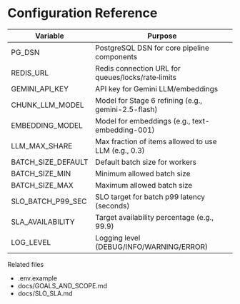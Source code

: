 # Configuration Reference

| Variable | Purpose |
|---|---|
| PG_DSN | PostgreSQL DSN for core pipeline components |
| REDIS_URL | Redis connection URL for queues/locks/rate‑limits |
| GEMINI_API_KEY | API key for Gemini LLM/embeddings |
| CHUNK_LLM_MODEL | Model for Stage 6 refining (e.g., gemini-2.5-flash) |
| EMBEDDING_MODEL | Model for embeddings (e.g., text-embedding-001) |
| LLM_MAX_SHARE | Max fraction of items allowed to use LLM (e.g., 0.3) |
| BATCH_SIZE_DEFAULT | Default batch size for workers |
| BATCH_SIZE_MIN | Minimum allowed batch size |
| BATCH_SIZE_MAX | Maximum allowed batch size |
| SLO_BATCH_P99_SEC | SLO target for batch p99 latency (seconds) |
| SLA_AVAILABILITY | Target availability percentage (e.g., 99.9) |
| LOG_LEVEL | Logging level (DEBUG/INFO/WARNING/ERROR) |

Related files
- .env.example
- docs/GOALS_AND_SCOPE.md
- docs/SLO_SLA.md
